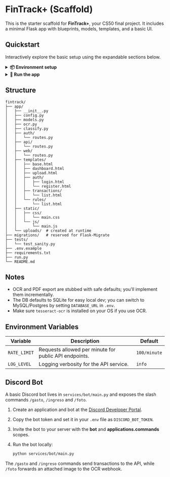 # FinTrack+ (Scaffold)

This is the starter scaffold for **FinTrack+**, your CS50 final project.
It includes a minimal Flask app with blueprints, models, templates, and a basic UI.

## Quickstart

Interactively explore the basic setup using the expandable sections below.

<details>
<summary><strong>📦 Environment setup</strong></summary>

1. Create and activate a virtual environment

    ```bash
    python -m venv .venv
    source .venv/bin/activate  # Windows: .venv\Scripts\activate
    ```

2. Install dependencies

    ```bash
    pip install -r requirements.txt
    ```

3. Configure environment variables

    ```bash
    cp .env.example .env
    ```

</details>

<details>
<summary><strong>🚀 Run the app</strong></summary>

```bash
python run.py
```

Then open http://localhost:5000 in your browser.

</details>

## Structure

```
fintrack/
├── app/
│   ├── __init__.py
│   ├── config.py
│   ├── models.py
│   ├── ocr.py
│   ├── classify.py
│   ├── auth/
│   │   └── routes.py
│   ├── api/
│   │   └── routes.py
│   ├── web/
│   │   └── routes.py
│   ├── templates/
│   │   ├── base.html
│   │   ├── dashboard.html
│   │   ├── upload.html
│   │   ├── auth/
│   │   │   ├── login.html
│   │   │   └── register.html
│   │   ├── transactions/
│   │   │   └── list.html
│   │   └── rules/
│   │       └── list.html
│   ├── static/
│   │   ├── css/
│   │   │   └── main.css
│   │   └── js/
│   │       └── main.js
│   └── uploads/  # created at runtime
├── migrations/   # reserved for Flask-Migrate
├── tests/
│   └── test_sanity.py
├── .env.example
├── requirements.txt
├── run.py
└── README.md
```

## Notes

- OCR and PDF export are stubbed with safe defaults; you'll implement them incrementally.
- The DB defaults to SQLite for easy local dev; you can switch to MySQL/Postgres by setting `DATABASE_URL` in `.env`.
- Make sure `tesseract-ocr` is installed on your OS if you use OCR.


## Environment Variables

| Variable | Description | Default |
|----------|-------------|---------|
| `RATE_LIMIT` | Requests allowed per minute for public API endpoints. | `100/minute` |
| `LOG_LEVEL` | Logging verbosity for the API service. | `info` |

## Discord Bot

A basic Discord bot lives in `services/bot/main.py` and exposes the slash commands `/gasto`, `/ingreso` and `/foto`.

1. Create an application and bot at the [Discord Developer Portal](https://discord.com/developers/applications).
2. Copy the bot token and set it in your `.env` file as `DISCORD_BOT_TOKEN`.
3. Invite the bot to your server with the **bot** and **applications.commands** scopes.
4. Run the bot locally:

   ```bash
   python services/bot/main.py
   ```

The `/gasto` and `/ingreso` commands send transactions to the API, while `/foto` forwards an attached image to the OCR webhook.
